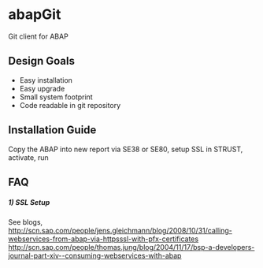 # abapGit #

Git client for ABAP

## Design Goals ##
- Easy installation
- Easy upgrade
- Small system footprint
- Code readable in git repository

## Installation Guide ##
Copy the ABAP into new report via SE38 or SE80, setup SSL in STRUST, activate, run

## FAQ ##
##### 1) SSL Setup #####
See blogs,
http://scn.sap.com/people/jens.gleichmann/blog/2008/10/31/calling-webservices-from-abap-via-httpsssl-with-pfx-certificates
http://scn.sap.com/people/thomas.jung/blog/2004/11/17/bsp-a-developers-journal-part-xiv--consuming-webservices-with-abap
